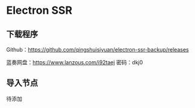 # Electron SSR

## 下载程序

Github：https://github.com/qingshuisiyuan/electron-ssr-backup/releases

蓝奏网盘：https://www.lanzous.com/i92taej 密码：dkj0

## 导入节点

待添加